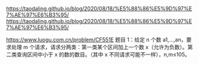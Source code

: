 https://taodaling.github.io/blog/2020/08/18/%E5%88%86%E5%9D%97%E7%AE%97%E6%B3%95/
https://taodaling.github.io/blog/2020/08/18/%E5%88%86%E5%9D%97%E7%AE%97%E6%B3%95/

https://www.luogu.com.cn/problem/CF551E
题目 1：给定 n 个数 a1,…,an，要求处理 m 个请求，请求分两类：第一类某个区间加上一个数 x（允许为负数）。第二类查询区间中小于 x 的数的数目。（其中 x 不同请求可能不一样），n,m≤105。
